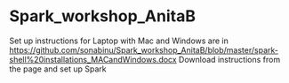 # Spark_workshop_AnitaB
Set up instructions for Laptop with Mac and Windows are in https://github.com/sonabinu/Spark_workshop_AnitaB/blob/master/spark-shell%20installations_MACandWindows.docx
Download instructions from the page and set up Spark
